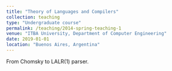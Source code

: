 ```yaml
---
title: "Theory of Languages and Compilers"
collection: teaching
type: "Undergraduate course"
permalink: /teaching/2014-spring-teaching-1
venue: "ITBA University, Department of Computer Engineering"
date: 2019-01-01
location: "Buenos Aires, Argentina"
---
```


From Chomsky to LALR(1) parser.
